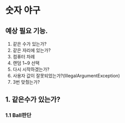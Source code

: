 # 숫자 야구
## 예상 필요 기능.
1. 같은 수가 있는가?
2. 같은 자리에 있는가?
3. 컴퓨터 차례
4. 랜덤 1~9 선택
5. 다시 시작하겠는가?
6. 사용자 값이 잘못되었는가?(IllegalArgumentException)
7. 3번 맞췄는가?

## 1. 같은수가 있는가? 
### 1.1 Ball판단
~~~java

~~~